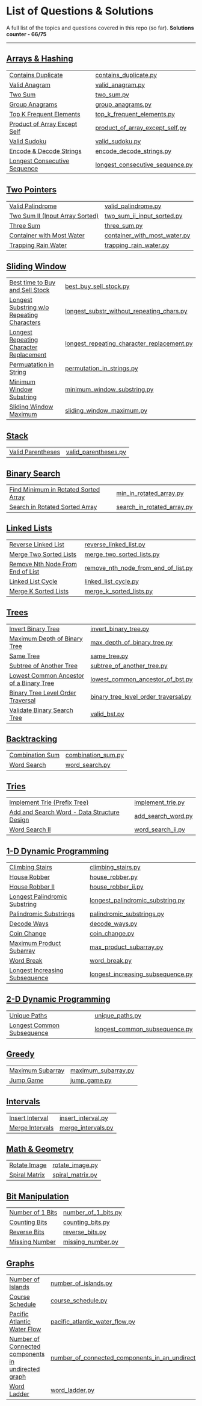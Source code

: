 # List of Questions & Solutions

A full list of the topics and questions covered in this repo (so far). **Solutions counter - 66/75**

---

## [Arrays & Hashing](arrays_and_hashing)
| | |
| --- | ----------- |
| [Contains Duplicate](https://leetcode.com/problems/contains-duplicate/)                     | [contains_duplicate.py](arrays_and_hashing/contains_duplicate.py) |
| [Valid Anagram](https://leetcode.com/problems/valid-anagram/)                               | [valid_anagram.py](arrays_and_hashing/valid_anagram.py) |
| [Two Sum](https://leetcode.com/problems/two-sum/)                                           | [two_sum.py](arrays_and_hashing/two_sum.py) |
| [Group Anagrams](https://leetcode.com/problems/group-anagrams/)                             | [group_anagrams.py](arrays_and_hashing/group_anagrams.py) |
| [Top K Frequent Elements](https://leetcode.com/problems/top-k-frequent-elements/)           | [top_k_frequent_elements.py](arrays_and_hashing/top_k_frequent_elements.py) |
| [Product of Array Except Self](https://leetcode.com/problems/product-of-array-except-self/) | [product_of_array_except_self.py](arrays_and_hashing/product_of_array_except_self.py) |
| [Valid Sudoku](https://leetcode.com/problems/valid-sudoku/)                                 | [valid_sudoku.py](arrays_and_hashing/valid_sudoku.py) |
| [Encode & Decode Strings](https://neetcode.io/problems/string-encode-and-decode)                            | [encode_decode_strings.py](arrays_and_hashing/encode_decode_strings.py) |
| [Longest Consecutive Sequence](https://leetcode.com/problems/longest-consecutive-sequence/) | [longest_consecutive_sequence.py](arrays_and_hashing/longest_consecutive_sequence.py) |

## [Two Pointers](two_pointers)
| |                                                                           |
| --- |---------------------------------------------------------------------------|
| [Valid Palindrome](https://leetcode.com/problems/valid-palindrome/) | [valid_palindrome.py](two_pointers/valid_palindrome.py)                   |
| [Two Sum II (Input Array Sorted)](https://leetcode.com/problems/two-sum-ii-input-array-is-sorted/) | [two_sum_ii_input_sorted.py](two_pointers/two_sum_ii_input_sorted.py)     | 
| [Three Sum](https://leetcode.com/problems/3sum/) | [three_sum.py](two_pointers/three_sum.py)                                 |
| [Container with Most Water](https://leetcode.com/problems/container-with-most-water/) | [container_with_most_water.py](two_pointers/container_with_most_water.py) |
| [Trapping Rain Water](https://leetcode.com/problems/trapping-rain-water/) | [trapping_rain_water.py](two_pointers/trapping_rain_water.py)             |

## [Sliding Window](sliding_window)
| | |
| --- | ----------- |
| [Best time to Buy and Sell Stock](https://leetcode.com/problems/best-time-to-buy-and-sell-stock/) | [best_buy_sell_stock.py](sliding_window/best_buy_sell_stock.py) |
| [Longest Substring w/o Repeating Characters](https://leetcode.com/problems/longest-substring-without-repeating-characters/) | [longest_substr_without_repeating_chars.py](sliding_window/longest_substr_without_repeating_chars.py) |
| [Longest Repeating Character Replacement](https://leetcode.com/problems/longest-repeating-character-replacement/) | [longest_repeating_character_replacement.py](sliding_window/longest_repeating_character_replacement.py) |
| [Permuatation in String](https://leetcode.com/problems/permutation-in-string/submissions/) | [permutation_in_strings.py](sliding_window/permutation_in_strings.py) |
| [Minimum Window Substring](https://leetcode.com/problems/minimum-window-substring/) | [minimum_window_substring.py](sliding_window/minimum_window_substring.py) |
| [Sliding Window Maximum](https://leetcode.com/problems/sliding-window-maximum/) | [sliding_window_maximum.py](sliding_window/sliding_window_maximum.py) |

## [Stack](stack)
| | |
| --- | ----------- |
| [Valid Parentheses](https://leetcode.com/problems/valid-parentheses/) | [valid_parentheses.py](stack/valid_parentheses.py) |

## [Binary Search](binary_search)
| | |
| --- | ----------- |
| [Find Minimum in Rotated Sorted Array](https://leetcode.com/problems/find-minimum-in-rotated-sorted-array/) | [min_in_rotated_array.py](binary_search/min_in_rotated_array.py)              |
| [Search in Rotated Sorted Array](https://leetcode.com/problems/search-in-rotated-sorted-array/) | [search_in_rotated_array.py](binary_search/search_in_rotated_sorted_array.py) |

## [Linked Lists](linked_lists)
| | |
| --- | ----------- |
| [Reverse Linked List](https://leetcode.com/problems/reverse-linked-list/) | [reverse_linked_list.py](linked_lists/reverse_linked_list.py) |
| [Merge Two Sorted Lists](https://leetcode.com/problems/merge-two-sorted-lists/) | [merge_two_sorted_lists.py](linked_lists/merge_two_sorted_lists.py) |
| [Remove Nth Node From End of List](https://leetcode.com/problems/remove-nth-node-from-end-of-list/) | [remove_nth_node_from_end_of_list.py](linked_lists/remove_nth_node_from_end_of_list.py) |
| [Linked List Cycle](https://leetcode.com/problems/linked-list-cycle/) | [linked_list_cycle.py](linked_lists/linked_list_cycle.py) |
| [Merge K Sorted Lists](https://leetcode.com/problems/merge-k-sorted-lists/) | [merge_k_sorted_lists.py](linked_lists/merge_k_sorted_lists.py) |

## [Trees](trees)
| | |
| --- | ----------- |
| [Invert Binary Tree](https://leetcode.com/problems/invert-binary-tree/) | [invert_binary_tree.py](trees/invert_binary_tree.py) |
| [Maximum Depth of Binary Tree](https://leetcode.com/problems/maximum-depth-of-binary-tree/) | [max_depth_of_binary_tree.py](trees/max_depth_of_binary_tree.py) |
| [Same Tree](https://leetcode.com/problems/same-tree/) | [same_tree.py](trees/same_tree.py) |
| [Subtree of Another Tree](https://leetcode.com/problems/subtree-of-another-tree/) | [subtree_of_another_tree.py](trees/subtree_of_another_tree.py) |
| [Lowest Common Ancestor of a Binary Tree](https://leetcode.com/problems/lowest-common-ancestor-of-a-binary-tree/) | [lowest_common_ancestor_of_bst.py](trees/lowest_common_ancestor_of_bst.py) |
| [Binary Tree Level Order Traversal](https://leetcode.com/problems/binary-tree-level-order-traversal/) | [binary_tree_level_order_traversal.py](trees/binary_tree_level_order_traversal.py) |
| [Validate Binary Search Tree](https://leetcode.com/problems/valid-binary-search-tree/) | [valid_bst.py](trees/valid_bst.py) |

## [Backtracking](backtracking)
| | |
| --- | ----------- |
| [Combination Sum](https://leetcode.com/problems/combination-sum/) | [combination_sum.py](backtracking/combination_sum.py) |
| [Word Search](https://leetcode.com/problems/word-search/) | [word_search.py](backtracking/word_search.py) |

## [Tries](tries)
| | |
| --- | ----------- |
| [Implement Trie (Prefix Tree)](https://leetcode.com/problems/implement-trie-prefix-tree/) | [implement_trie.py](tries/implement_trie.py)   |
| [Add and Search Word - Data Structure Design](https://leetcode.com/problems/design-add-and-search-words-data-structure/description/) | [add_search_word.py](tries/add_search_word.py) |
| [Word Search II](https://leetcode.com/problems/word-search-ii/) | [word_search_ii.py](tries/word_search_ii.py)   |

## [1-D Dynamic Programming](1d_dynamic_programming)
| | |
| --- | ----------- |
| [Climbing Stairs](https://leetcode.com/problems/climbing-stairs/) | [climbing_stairs.py](1d_dynamic_programming/climbing_stairs.py) |
| [House Robber](https://leetcode.com/problems/house-robber/) | [house_robber.py](1d_dynamic_programming/house_robber.py) |
| [House Robber II](https://leetcode.com/problems/house-robber-ii/) | [house_robber_ii.py](1d_dynamic_programming/house_robber_ii.py) |
| [Longest Palindromic Substring](https://leetcode.com/problems/longest-palindromic-substring/) | [longest_palindromic_substring.py](1d_dynamic_programming/longest_palindromic_substring.py) |
 |[Palindromic Substrings](https://leetcode.com/problems/palindromic-substrings/) | [palindromic_substrings.py](1d_dynamic_programming/palindromic_substrings.py) |
| [Decode Ways](https://leetcode.com/problems/decode-ways/) | [decode_ways.py](1d_dynamic_programming/decode_ways.py) |
| [Coin Change](https://leetcode.com/problems/coin-change/) | [coin_change.py](1d_dynamic_programming/coin_change.py) |
| [Maximum Product Subarray](https://leetcode.com/problems/maximum-product-subarray/) | [max_product_subarray.py](1d_dynamic_programming/max_product_subarray.py) |
| [Word Break](https://leetcode.com/problems/word-break/) | [word_break.py](1d_dynamic_programming/word_break.py) |
| [Longest Increasing Subsequence](https://leetcode.com/problems/longest-increasing-subsequence/) | [longest_increasing_subsequence.py](1d_dynamic_programming/longest_increasing_subsequence.py) |

## [2-D Dynamic Programming](2d_dynamic_programming)
| | |
| --- | ----------- |
| [Unique Paths](https://leetcode.com/problems/unique-paths/)                        | [unique_paths.py](2d_dynamic_programming/unique_paths.py) |
| [Longest Common Subsequence](https://leetcode.com/problems/longest-common-subsequence/) | [longest_common_subsequence.py](2d_dynamic_programming/longest_common_subsequence.py) |

## [Greedy](greedy)
| | |
| --- | ----------- |
| [Maximum Subarray](https://leetcode.com/problems/maximum-subarray/) | [maximum_subarray.py](greedy/maximum_subarray.py) |
| [Jump Game](https://leetcode.com/problems/jump-game/) | [jump_game.py](greedy/jump_game.py)

## [Intervals](intervals)
| | |
| --- | ----------- |
| [Insert Interval](https://leetcode.com/problems/insert-interval/) | [insert_interval.py](intervals/insert_interval.py) |
| [Merge Intervals](https://leetcode.com/problems/merge-intervals/) | [merge_intervals.py](intervals/merge_intervals.py) |

## [Math & Geometry](math_and_geometry)
|                  | |
|------------------| ----------- |
| [Rotate Image](https://leetcode.com/problems/rotate-image/) | [rotate_image.py](math_and_geometry/rotate_image.py) |
| [Spiral Matrix](https://leetcode.com/problems/spiral-matrix/) | [spiral_matrix.py](math_and_geometry/spiral_matrix.py) |

## [Bit Manipulation](bit_manipulation)
| | |
| --- | ----------- |
| [Number of 1 Bits](https://leetcode.com/problems/number-of-1-bits/) | [number_of_1_bits.py](bit_manipulation/number_of_1_bits.py) |
| [Counting Bits](https://leetcode.com/problems/counting-bits/) | [counting_bits.py](bit_manipulation/counting_bits.py) |
| [Reverse Bits](https://leetcode.com/problems/reverse-bits/) | [reverse_bits.py](bit_manipulation/reverse_bits.py) |
| [Missing Number](https://leetcode.com/problems/missing-number/) | [missing_number.py](bit_manipulation/missing_number.py) |

## [Graphs](graphs)
| | |
| --- | ----------- |
| [Number of Islands](https://leetcode.com/problems/number-of-islands/description/) | [number_of_islands.py](graphs/number_of_islands.py) |
| [Course Schedule](https://leetcode.com/problems/course-schedule/) | [course_schedule.py](graphs/course_schedule.py)
| [Pacific Atlantic Water Flow](https://leetcode.com/problems/pacific-atlantic-water-flow/) | [pacific_atlantic_water_flow.py](graphs/pacific_atlantic_water_flow.py)
| [Number of Connected components in undirected graph](https://leetcode.com/problems/number-of-connected-components-in-an-undirected-graph/) | [number_of_connected_components_in_an_undirected_graph.py](graphs/number_of_connected_components_in_an_undirected_graph.py)
| [Word Ladder](https://leetcode.com/problems/word-ladder/) | [word_ladder.py](graphs/word_ladder.py)
